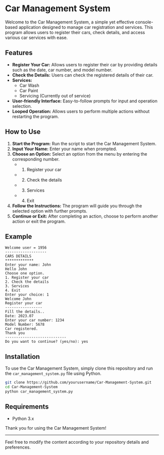
# Car Management System

Welcome to the Car Management System, a simple yet effective console-based application designed to manage car registration and services. This program allows users to register their cars, check details, and access various car services with ease.

## Features

- **Register Your Car:** Allows users to register their car by providing details such as the date, car number, and model number.
- **Check the Details:** Users can check the registered details of their car.
- **Services:**
  - Car Wash
  - Car Paint
  - Servicing (Currently out of service)
- **User-friendly Interface:** Easy-to-follow prompts for input and operation selection.
- **Looped Operation:** Allows users to perform multiple actions without restarting the program.

## How to Use

1. **Start the Program:** Run the script to start the Car Management System.
2. **Input Your Name:** Enter your name when prompted.
3. **Choose an Option:** Select an option from the menu by entering the corresponding number.
   - 1. Register your car
   - 2. Check the details
   - 3. Services
   - 4. Exit
4. **Follow the Instructions:** The program will guide you through the selected option with further prompts.
5. **Continue or Exit:** After completing an action, choose to perform another action or exit the program.

## Example

```plaintext
Welcome user = 1956
-------------------
CARS DETAILS
*************
Enter your name: John
Hello John
Choose one option.
1. Register your car 
2. Check the details 
3. Services 
4. Exit
Enter your choice: 1
Welcome John
Register your car
-----------------
Fill the details..
Date: 2023.07
Enter your car number: 1234
Model Number: 5678
Car registered.
Thank you
----------------------------
Do you want to continue? (yes/no): yes
```

## Installation

To use the Car Management System, simply clone this repository and run the `car_management_system.py` file using Python.

```bash
git clone https://github.com/yourusername/Car-Management-System.git
cd Car-Management-System
python car_management_system.py
```

## Requirements

- Python 3.x

Thank you for using the Car Management System!

---

Feel free to modify the content according to your repository details and preferences.

